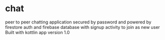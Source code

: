 # chat
peer to peer chatting application secured by password and  powered by firestore auth and firebase database with signup activity to join as new user
Built with kottlin 
app version 1.0
